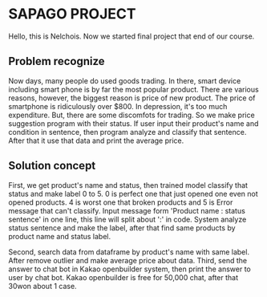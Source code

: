 # SAPAGO PROJECT
Hello, this is Nelchois. 
Now we started final project that end of our course.

## Problem recognize
Now days, many people do used goods trading. In there, smart device including smart phone is by far the most popular product. There are various reasons, however, the biggest reason is price of new product. The price of smartphone is ridiculously over $800. In depression, it's too much expenditure. But, there are some discomfots for trading. So we make price suggestion program with their status. If user input their product's name and condition in sentence, then program analyze and classify that sentence. After that it use that data and print the average price.

## Solution concept
First, we get product's name and status, then trained model classify that status and make label 0 to 5. 0 is perfect one that just opened one even not opened products. 4 is worst one that broken products and 5 is Error message that can't classify. 
Input message form 'Product name : status sentence' in one line, this line will split about ':' in code. System analyze status sentence and make the label, after that find same products by product name and status label.  


Second, search data from dataframe by product's name with same label. After remove outlier and make average price about data.
Third, send the answer to chat bot in Kakao openbuilder system, then print the answer to user by chat bot. Kakao openbuilder is free for 50,000 chat, after that 30won about 1 case.


